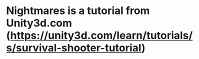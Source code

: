 # Nightmares is a tutorial from Unity3d.com (https://unity3d.com/learn/tutorials/s/survival-shooter-tutorial)

